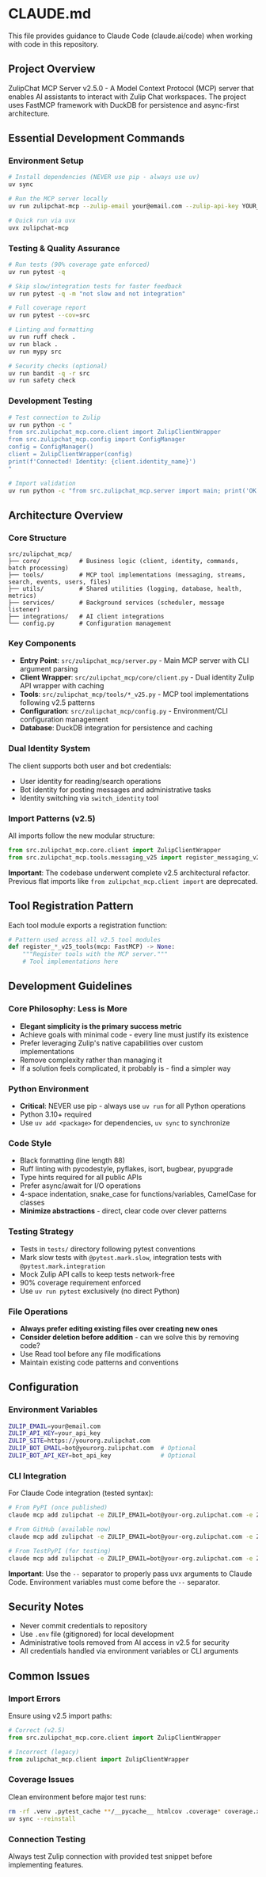 # CLAUDE.md

This file provides guidance to Claude Code (claude.ai/code) when working with code in this repository.

## Project Overview

ZulipChat MCP Server v2.5.0 - A Model Context Protocol (MCP) server that enables AI assistants to interact with Zulip Chat workspaces. The project uses FastMCP framework with DuckDB for persistence and async-first architecture.

## Essential Development Commands

### Environment Setup
```bash
# Install dependencies (NEVER use pip - always use uv)
uv sync

# Run the MCP server locally
uv run zulipchat-mcp --zulip-email your@email.com --zulip-api-key YOUR_KEY --zulip-site https://yourorg.zulipchat.com

# Quick run via uvx
uvx zulipchat-mcp
```

### Testing & Quality Assurance
```bash
# Run tests (90% coverage gate enforced)
uv run pytest -q

# Skip slow/integration tests for faster feedback
uv run pytest -q -m "not slow and not integration"

# Full coverage report
uv run pytest --cov=src

# Linting and formatting
uv run ruff check .
uv run black .
uv run mypy src

# Security checks (optional)
uv run bandit -q -r src
uv run safety check
```

### Development Testing
```bash
# Test connection to Zulip
uv run python -c "
from src.zulipchat_mcp.core.client import ZulipClientWrapper
from src.zulipchat_mcp.config import ConfigManager
config = ConfigManager()
client = ZulipClientWrapper(config)
print(f'Connected! Identity: {client.identity_name}')
"

# Import validation
uv run python -c "from src.zulipchat_mcp.server import main; print('OK')"
```

## Architecture Overview

### Core Structure
```
src/zulipchat_mcp/
├── core/           # Business logic (client, identity, commands, batch processing)
├── tools/          # MCP tool implementations (messaging, streams, search, events, users, files)
├── utils/          # Shared utilities (logging, database, health, metrics)
├── services/       # Background services (scheduler, message listener)
├── integrations/   # AI client integrations
└── config.py       # Configuration management
```

### Key Components

- **Entry Point**: `src/zulipchat_mcp/server.py` - Main MCP server with CLI argument parsing
- **Client Wrapper**: `src/zulipchat_mcp/core/client.py` - Dual identity Zulip API wrapper with caching
- **Tools**: `src/zulipchat_mcp/tools/*_v25.py` - MCP tool implementations following v2.5 patterns
- **Configuration**: `src/zulipchat_mcp/config.py` - Environment/CLI configuration management
- **Database**: DuckDB integration for persistence and caching

### Dual Identity System
The client supports both user and bot credentials:
- User identity for reading/search operations
- Bot identity for posting messages and administrative tasks
- Identity switching via `switch_identity` tool

### Import Patterns (v2.5)
All imports follow the new modular structure:
```python
from src.zulipchat_mcp.core.client import ZulipClientWrapper
from src.zulipchat_mcp.tools.messaging_v25 import register_messaging_v25_tools
```

**Important**: The codebase underwent complete v2.5 architectural refactor. Previous flat imports like `from zulipchat_mcp.client import` are deprecated.

## Tool Registration Pattern

Each tool module exports a registration function:
```python
# Pattern used across all v2.5 tool modules
def register_*_v25_tools(mcp: FastMCP) -> None:
    """Register tools with the MCP server."""
    # Tool implementations here
```

## Development Guidelines

### Core Philosophy: Less is More
- **Elegant simplicity is the primary success metric**
- Achieve goals with minimal code - every line must justify its existence
- Prefer leveraging Zulip's native capabilities over custom implementations
- Remove complexity rather than managing it
- If a solution feels complicated, it probably is - find a simpler way

### Python Environment
- **Critical**: NEVER use pip - always use `uv run` for all Python operations
- Python 3.10+ required
- Use `uv add <package>` for dependencies, `uv sync` to synchronize

### Code Style
- Black formatting (line length 88)
- Ruff linting with pycodestyle, pyflakes, isort, bugbear, pyupgrade
- Type hints required for all public APIs
- Prefer async/await for I/O operations
- 4-space indentation, snake_case for functions/variables, CamelCase for classes
- **Minimize abstractions** - direct, clear code over clever patterns

### Testing Strategy
- Tests in `tests/` directory following pytest conventions
- Mark slow tests with `@pytest.mark.slow`, integration tests with `@pytest.mark.integration`
- Mock Zulip API calls to keep tests network-free
- 90% coverage requirement enforced
- Use `uv run pytest` exclusively (no direct Python)

### File Operations
- **Always prefer editing existing files over creating new ones**
- **Consider deletion before addition** - can we solve this by removing code?
- Use Read tool before any file modifications
- Maintain existing code patterns and conventions

## Configuration

### Environment Variables
```bash
ZULIP_EMAIL=your@email.com
ZULIP_API_KEY=your_api_key
ZULIP_SITE=https://yourorg.zulipchat.com
ZULIP_BOT_EMAIL=bot@yourorg.zulipchat.com  # Optional
ZULIP_BOT_API_KEY=bot_api_key              # Optional
```

### CLI Integration
For Claude Code integration (tested syntax):
```bash
# From PyPI (once published)
claude mcp add zulipchat -e ZULIP_EMAIL=bot@your-org.zulipchat.com -e ZULIP_API_KEY=your-api-key -e ZULIP_SITE=https://your-org.zulipchat.com -- uvx zulipchat-mcp

# From GitHub (available now)
claude mcp add zulipchat -e ZULIP_EMAIL=bot@your-org.zulipchat.com -e ZULIP_API_KEY=your-api-key -e ZULIP_SITE=https://your-org.zulipchat.com -- uvx --from git+https://github.com/akougkas/zulipchat-mcp.git zulipchat-mcp

# From TestPyPI (for testing)
claude mcp add zulipchat -e ZULIP_EMAIL=bot@your-org.zulipchat.com -e ZULIP_API_KEY=your-api-key -e ZULIP_SITE=https://your-org.zulipchat.com -- uvx --index-url https://test.pypi.org/simple/ --extra-index-url https://pypi.org/simple/ zulipchat-mcp
```

**Important**: Use the `--` separator to properly pass uvx arguments to Claude Code. Environment variables must come before the `--` separator.

## Security Notes
- Never commit credentials to repository
- Use `.env` file (gitignored) for local development
- Administrative tools removed from AI access in v2.5 for security
- All credentials handled via environment variables or CLI arguments

## Common Issues

### Import Errors
Ensure using v2.5 import paths:
```python
# Correct (v2.5)
from src.zulipchat_mcp.core.client import ZulipClientWrapper

# Incorrect (legacy)
from zulipchat_mcp.client import ZulipClientWrapper
```

### Coverage Issues
Clean environment before major test runs:
```bash
rm -rf .venv .pytest_cache **/__pycache__ htmlcov .coverage* coverage.xml .uv_cache
uv sync --reinstall
```

### Connection Testing
Always test Zulip connection with provided test snippet before implementing features.